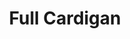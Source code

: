 ---
title:  "Full Cardigan"
category: stitches
description: "This is a test."
published: true
js_gist: "9c268d2fb0baccde533de14755e6f47f"
knitout_gist: "2031c43601eca961e500edb8f1ce3e45"
image: "assets/images/20190312_184047.jpg"
---